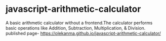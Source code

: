 # javascript-arithmetic-calculator
A basic arithmetic calculator without a frontend.The calculator performs basic operations like Addition, Subtraction, Multiplication, &amp; Division.
published page-  https://olekanma.github.io/javascript-arithmetic-calculator/
